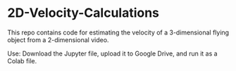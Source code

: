 # 2D-Velocity-Calculations
This repo contains code for estimating the velocity of a 3-dimensional flying object from a 2-dimensional video.

Use: Download the Jupyter file, upload it to Google Drive, and run it as a Colab file.
